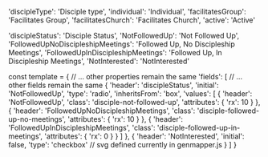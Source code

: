   'discipleType': 'Disciple type',
          'individual': 'Individual',
          'facilitatesGroup': 'Facilitates Group',
          'facilitatesChurch': 'Facilitates Church',
          'active': 'Active'

'discipleStatus': 'Disciple Status',
          'NotFollowedUp': 'Not Followed Up',
          'FollowedUpNoDiscipleshipMeetings': 'Followed Up, No Discipleship Meetings',
          'FollowedUpInDiscipleshipMeetings': 'Followed Up, In Discipleship 
          Meetings',
          'NotInterested': 'NotInterested'


const template = {
  // ... other properties remain the same
  'fields': [
    // ... other fields remain the same
    {
      'header': 'discipleStatus',
      'initial': 'NotFollowedUp',
      'type': 'radio',
      'inheritsFrom': 'box',
      'values': [
        {
          'header': 'NotFollowedUp',
          'class': 'disciple-not-followed-up',
          'attributes': {
            'rx': 10
          }
        },
        {
          'header': 'FollowedUpNoDiscipleshipMeetings',
          'class': 'disciple-followed-up-no-meetings',
          'attributes': {
            'rx': 10
          }
        },
        {
          'header': 'FollowedUpInDiscipleshipMeetings',
          'class': 'disciple-followed-up-in-meetings',
          'attributes': {
            'rx': 0
          }
        }
      ]
    },
    {
      'header': 'NotInterested',
      'initial': false,
      'type': 'checkbox'
      // svg defined currently in genmapper.js
    }
  ]
}